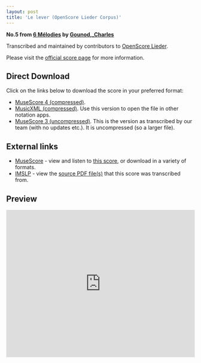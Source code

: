 ```yaml
---
layout: post
title: 'Le lever (OpenScore Lieder Corpus)'
---
```


__No.5 from [6 Mélodies](https://fourscoreandmore.org/openscore/lieder/Gounod,_Charles/6_Mélodies/) by [Gounod,_Charles](https://fourscoreandmore.org/openscore/lieder/Gounod,_Charles)__

Transcribed and maintained by contributors to [OpenScore Lieder].

Please visit the [official score page] for more information.

[official score page]: https://musescore.com/openscore-lieder-corpus/scores/5163799
[OpenScore Lieder]: https://musescore.com/openscore-lieder-corpus

## Direct Download

Click on the links below to download the score in your preferred format:
- [MuseScore 4 (compressed)](https://github.com/openscore/lieder/blob/main/scores/Gounod,_Charles/6_Mélodies/5_Le_lever/lc5163799.mscz?raw=true).
- [MusicXML (compressed)](https://github.com/openscore/lieder/blob/main/scores/Gounod,_Charles/6_Mélodies/5_Le_lever/lc5163799.mxl?raw=true). Use this version to open the file in other notation apps.
- [MuseScore 3 (uncompressed)](https://github.com/openscore/lieder/blob/main/scores/Gounod,_Charles/6_Mélodies/5_Le_lever/lc5163799.mscx?raw=true). This is the version as transcribed by our team (with no updates etc.). It is uncompressed (so a larger file).

## External links

- [MuseScore] - view and listen to [this score][MuseScore], or download in a variety of formats.
- [IMSLP] - view the [source PDF file(s)][IMSLP] that this score was transcribed from.

[MuseScore]: https://musescore.com/score/5163799
[IMSLP]: https://imslp.org/wiki/Special:ReverseLookup/518017

## Preview

<iframe width="100%" height="394" src="https://musescore.com/openscore-lieder-corpus/scores/5163799/embed" frameborder="0" allowfullscreen allow="autoplay; fullscreen"></iframe>
